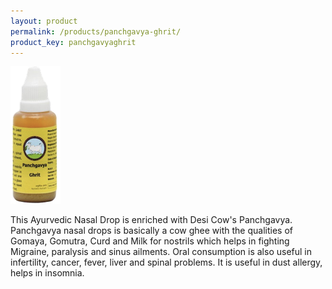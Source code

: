```yaml
---
layout: product
permalink: /products/panchgavya-ghrit/
product_key: panchgavyaghrit
---
```


![](/images/products/panchgavya-ghrit.png)

This Ayurvedic Nasal Drop is enriched with Desi Cow's Panchgavya. Panchgavya nasal drops is basically a cow ghee with the qualities of Gomaya, Gomutra, Curd and Milk for nostrils which helps in fighting Migraine, paralysis and sinus ailments. Oral consumption is also useful in infertility, cancer, fever, liver and spinal problems. It is useful in dust allergy, helps in insomnia.
